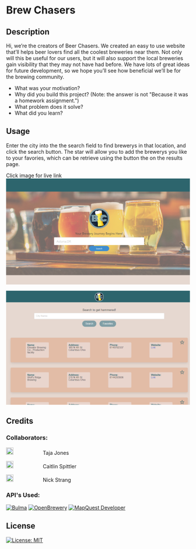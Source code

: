 # Brew Chasers

## Description

Hi, we’re the creators of Beer Chasers. We created an easy to use website that’ll helps beer lovers find all the coolest breweries near them. Not only will this be useful for our users, but it will also support the local breweries gain visibility that they may not have had before. We have lots of great ideas for future development, so we hope you’ll see how beneficial we’ll be for the brewing community.

- What was your motivation?
- Why did you build this project? (Note: the answer is not "Because it was a homework assignment.")
- What problem does it solve?
- What did you learn?

## Usage

Enter the city into the the search field to find brewerys in that location, and click the search button. 
The star will allow you to add the brewerys you like to your favories, which can be retrieve using the button the on the results page.


Click image for live link
[![screenshot_1](./assets/images/screenshot_1.png)](https://gnimelf.github.io/project-1/)

[![screenshot_2](./assets/images/screenshot_2.png)](https://gnimelf.github.io/project-1/)


## Credits

### Collaborators:

<a href="https://github.com/tajajones2"> <img src="https://avatars.githubusercontent.com/u/102881062?v=4" width=20% height=20%></a>Taja Jones

<a href="https://github.com/cspitt99"> <img src="https://avatars.githubusercontent.com/u/104328339?v=4" width=20% height=20%></a>Caitlin Spittler

<a href="https://github.com/Strangn"> <img src="https://avatars.githubusercontent.com/u/42750309?v=4" width=20% height=20%></a>Nick Strang


### API's Used:
[![Bulma](https://bulma.io/images/bulma-logo.png)](https://bulma.io/)
[![OpenBrewery](https://www.openbrewerydb.org/_app/assets/obdb-logo-sm-63b3b090.png)](https://www.openbrewerydb.org/)
[![MapQuest Developer](https://developer.mapquest.com/static/media/logo.469e1ba3c55d647c4dc6bb71d555e666.svg)](https://developer.mapquest.com/)

## License

[![License: MIT](https://img.shields.io/badge/License-MIT-yellow.svg)](https://opensource.org/licenses/MIT)
